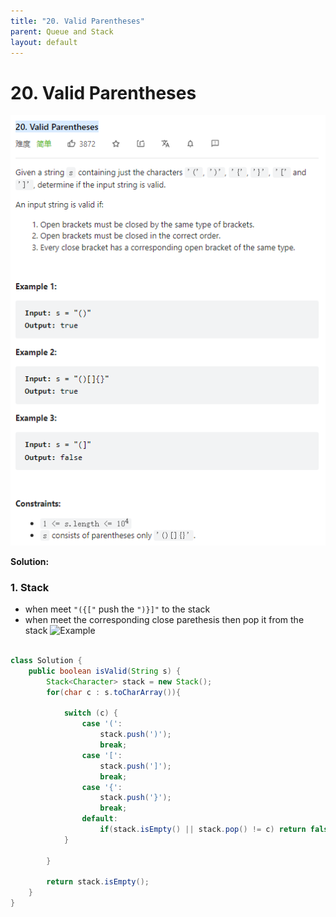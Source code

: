 ```yaml
---
title: "20. Valid Parentheses"
parent: Queue and Stack
layout: default
---
```


# 20. Valid Parentheses

![Example](../../assets/20.png)

**Solution:**

### 1. Stack

- when meet `"({["` push the `")}]"` to the stack
- when meet the corresponding close parethesis then pop it from the stack
  ![Example](../../assets/20.gif)

```java

class Solution {
    public boolean isValid(String s) {
        Stack<Character> stack = new Stack();
        for(char c : s.toCharArray()){

            switch (c) {
                case '(':
                    stack.push(')');
                    break;
                case '[':
                    stack.push(']');
                    break;
                case '{':
                    stack.push('}');
                    break;
                default:
                    if(stack.isEmpty() || stack.pop() != c) return false;
            }

        }

        return stack.isEmpty();
    }
}

```
